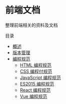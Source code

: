 # 前端文档

整理前端相关的资料及文档

目录

* [概述](README.md)
* [版本管理](ban-ben-guan-li.md)
* [编程规范](bian-cheng-gui-fan/html-bian-cheng-gui-fan.md)
  * [HTML 编程规范](bian-cheng-gui-fan/html-bian-cheng-gui-fan.md)
  * [CSS 编程付规范](bian-cheng-gui-fan/css-bian-cheng-fu-gui-fan.md)
  * [JavaScript 编程规范](bian-cheng-gui-fan/javascript-bian-cheng-gui-fan.md)
  * [ES2015 编程规范](bian-cheng-gui-fan/es2015-bian-cheng-gui-fan.md)
  * [React 编程规范](bian-cheng-gui-fan/react-bian-cheng-gui-fan.md)
  * [Vue 编程规范](bian-cheng-gui-fan/vue-bian-cheng-gui-fan.md)

